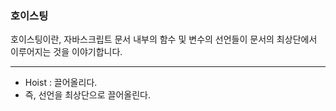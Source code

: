### 호이스팅
호이스팅이란, 자바스크립트 문서 내부의 함수 및 변수의 선언들이 문서의 최상단에서 이루어지는 것을 이야기합니다.

---

- Hoist : 끌어올리다.
- 즉, 선언을 최상단으로 끌어올린다.
